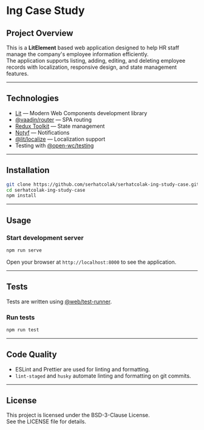 # Ing Case Study

## Project Overview

This is a **LitElement** based web application designed to help HR staff manage the company's employee information efficiently.  
The application supports listing, adding, editing, and deleting employee records with localization, responsive design, and state management features.

---

## Technologies

- [Lit](https://lit.dev/) — Modern Web Components development library  
- [@vaadin/router](https://vaadin.com/router) — SPA routing  
- [Redux Toolkit](https://redux-toolkit.js.org/) — State management  
- [Notyf](https://github.com/caroso1222/notyf) — Notifications  
- [@lit/localize](https://lit.dev/docs/tools/localize/) — Localization support  
- Testing with [@open-wc/testing](https://open-wc.org/testing/)

---

## Installation

````bash
git clone https://github.com/serhatcolak/serhatcolak-ing-study-case.git
cd serhatcolak-ing-study-case
npm install
````

---

## Usage

### Start development server

````bash
npm run serve
````

Open your browser at `http://localhost:8000` to see the application.

---

## Tests

Tests are written using [@web/test-runner](https://modern-web.dev/docs/test-runner/overview/).

### Run tests

````bash
npm run test
````

---

## Code Quality

- ESLint and Prettier are used for linting and formatting.
- `lint-staged` and `husky` automate linting and formatting on git commits.

---

## License

This project is licensed under the BSD-3-Clause License.  
See the LICENSE file for details.